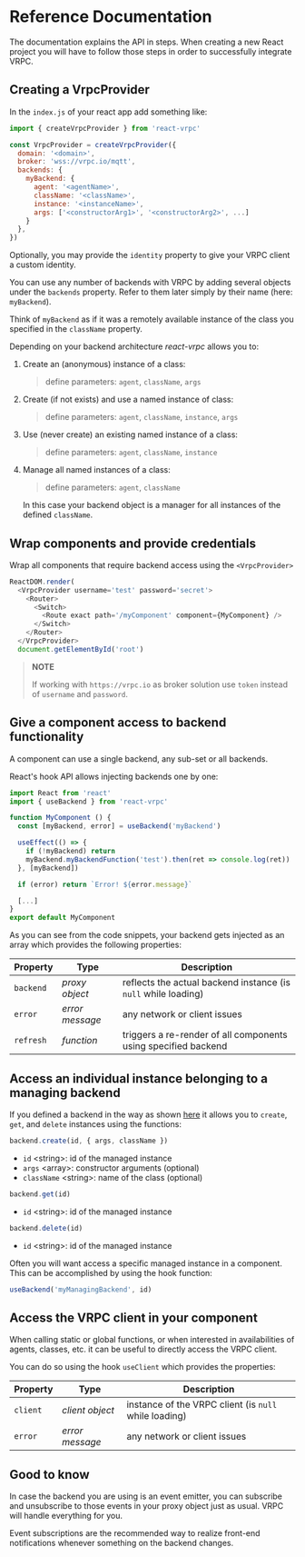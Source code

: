 # Reference Documentation

The documentation explains the API in steps. When creating a new React
project you will have to follow those steps in order to successfully integrate
VRPC.

## Creating a VrpcProvider

In the `index.js` of your react app add something like:

```javascript
import { createVrpcProvider } from 'react-vrpc'

const VrpcProvider = createVrpcProvider({
  domain: '<domain>',
  broker: 'wss://vrpc.io/mqtt',
  backends: {
    myBackend: {
      agent: '<agentName>',
      className: '<className>',
      instance: '<instanceName>',
      args: ['<constructorArg1>', '<constructorArg2>', ...]
    }
  },
})
```

Optionally, you may provide the `identity` property to give your VRPC client
a custom identity.

You can use any number of backends with VRPC by adding several objects under
the `backends` property. Refer to them later simply by their name
(here: `myBackend`).

Think of `myBackend` as if it was a remotely available
instance of the class you specified in the `className` property.

Depending on your backend architecture _react-vrpc_ allows you to:

1. Create an (anonymous) instance of a class:

   > define parameters: `agent`, `className`, `args`

2. Create (if not exists) and use a named instance of class:

   > define parameters: `agent`, `className`, `instance`, `args`

3. Use (never create) an existing named instance of a class:

   > define parameters: `agent`, `className`, `instance`

4. <a name="managingBackend"></a> Manage all named instances of a class:

   > define parameters: `agent`, `className`

   In this case your backend object is a manager for all instances of the
   defined `className`.

## Wrap components and provide credentials

Wrap all components that require backend access using the `<VrpcProvider>`

```javascript
ReactDOM.render(
  <VrpcProvider username='test' password='secret'>
    <Router>
      <Switch>
        <Route exact path='/myComponent' component={MyComponent} />
      </Switch>
    </Router>
  </VrpcProvider>
  document.getElementById('root')
```

> **NOTE**
>
> If working with `https://vrpc.io` as broker solution
> use `token` instead of `username` and `password`.

## Give a component access to backend functionality

A component can use a single backend, any sub-set or all backends.

React's hook API allows injecting backends one by one:

```javascript
import React from 'react'
import { useBackend } from 'react-vrpc'

function MyComponent () {
  const [myBackend, error] = useBackend('myBackend')

  useEffect(() => {
    if (!myBackend) return
    myBackend.myBackendFunction('test').then(ret => console.log(ret))
  }, [myBackend])

  if (error) return `Error! ${error.message}`

  [...]
}
export default MyComponent
```

As you can see from the code snippets, your backend gets injected as an
array which provides the following properties:

| Property  | Type            | Description                                                    |
| --------- | --------------- | -------------------------------------------------------------- |
| `backend` | _proxy object_  | reflects the actual backend instance (is `null` while loading) |
| `error`   | _error message_ | any network or client issues                                   |
| `refresh` | _function_      | triggers a re-render of all components using specified backend |

## Access an individual instance belonging to a managing backend

If you defined a backend in the way as shown [here](#managingBackend) it allows
you to `create`, `get`, and `delete` instances using the functions:

```javascript
backend.create(id, { args, className })
```

- `id` \<string>: id of the managed instance
- `args` \<array>: constructor arguments (optional)
- `className` \<string>: name of the class (optional)

```javascript
backend.get(id)
```

- `id` \<string>: id of the managed instance

```javascript
backend.delete(id)
```

- `id` \<string>: id of the managed instance

Often you will want access a specific managed instance in a component. This
can be accomplished by using the hook function:

```javascript
useBackend('myManagingBackend', id)
```

## Access the VRPC client in your component

When calling static or global functions, or when interested in availabilities
of agents, classes, etc. it can be useful to directly access the VRPC client.

You can do so using the hook `useClient` which provides the properties:

| Property | Type            | Description                                           |
| -------- | --------------- | ----------------------------------------------------- |
| `client` | _client object_ | instance of the VRPC client (is `null` while loading) |
| `error`  | _error message_ | any network or client issues                          |

## Good to know

In case the backend you are using is an event emitter, you can subscribe and
unsubscribe to those events in your proxy object just as usual. VRPC will handle
everything for you.

Event subscriptions are the recommended way to realize front-end notifications
whenever something on the backend changes.
